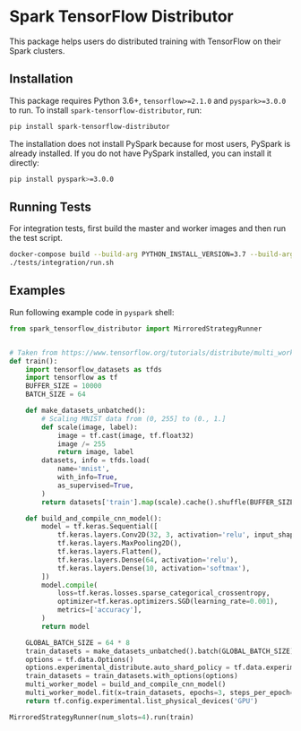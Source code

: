 # Spark TensorFlow Distributor

This package helps users do distributed training with TensorFlow on their Spark clusters.

## Installation

This package requires Python 3.6+, `tensorflow>=2.1.0` and `pyspark>=3.0.0` to run.
To install `spark-tensorflow-distributor`, run:

```bash
pip install spark-tensorflow-distributor
```

The installation does not install PySpark because for most users, PySpark is already installed.
If you do not have PySpark installed, you can install it directly:

```bash
pip install pyspark>=3.0.0
```

## Running Tests

For integration tests, first build the master and worker images and then run the test script.

```bash
docker-compose build --build-arg PYTHON_INSTALL_VERSION=3.7 --build-arg UBUNTU_VERSION=18.04
./tests/integration/run.sh
```

## Examples

Run following example code in `pyspark` shell:

```python
from spark_tensorflow_distributor import MirroredStrategyRunner


# Taken from https://www.tensorflow.org/tutorials/distribute/multi_worker_with_keras
def train():
    import tensorflow_datasets as tfds
    import tensorflow as tf
    BUFFER_SIZE = 10000
    BATCH_SIZE = 64

    def make_datasets_unbatched():
        # Scaling MNIST data from (0, 255] to (0., 1.]
        def scale(image, label):
            image = tf.cast(image, tf.float32)
            image /= 255
            return image, label
        datasets, info = tfds.load(
            name='mnist',
            with_info=True,
            as_supervised=True,
        )
        return datasets['train'].map(scale).cache().shuffle(BUFFER_SIZE)

    def build_and_compile_cnn_model():
        model = tf.keras.Sequential([
            tf.keras.layers.Conv2D(32, 3, activation='relu', input_shape=(28, 28, 1)),
            tf.keras.layers.MaxPooling2D(),
            tf.keras.layers.Flatten(),
            tf.keras.layers.Dense(64, activation='relu'),
            tf.keras.layers.Dense(10, activation='softmax'),
        ])
        model.compile(
            loss=tf.keras.losses.sparse_categorical_crossentropy,
            optimizer=tf.keras.optimizers.SGD(learning_rate=0.001),
            metrics=['accuracy'],
        )
        return model

    GLOBAL_BATCH_SIZE = 64 * 8
    train_datasets = make_datasets_unbatched().batch(GLOBAL_BATCH_SIZE).repeat()
    options = tf.data.Options()
    options.experimental_distribute.auto_shard_policy = tf.data.experimental.AutoShardPolicy.DATA
    train_datasets = train_datasets.with_options(options)
    multi_worker_model = build_and_compile_cnn_model()
    multi_worker_model.fit(x=train_datasets, epochs=3, steps_per_epoch=5)
    return tf.config.experimental.list_physical_devices('GPU')

MirroredStrategyRunner(num_slots=4).run(train)
```

